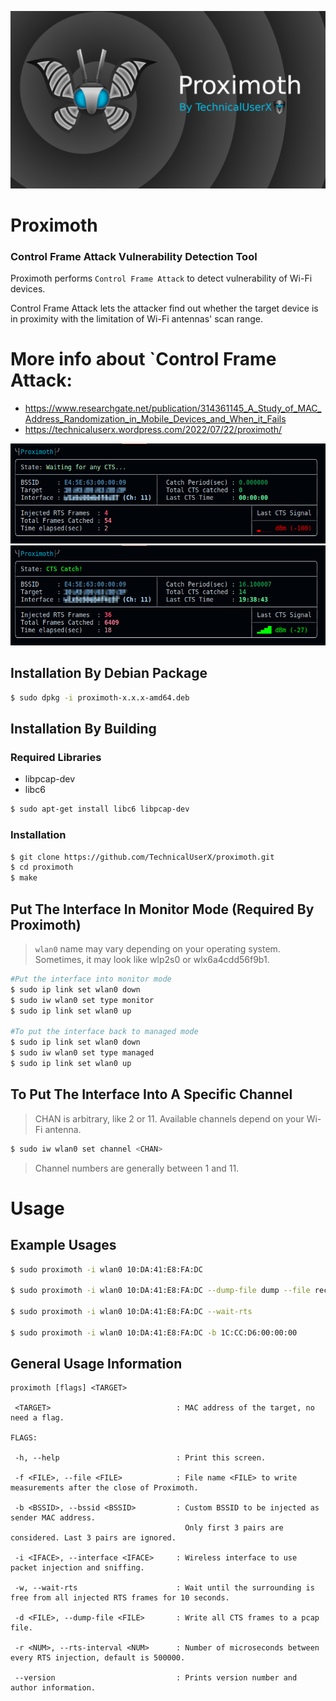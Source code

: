 ![](/images/proximoth_banner.png)
# Proximoth
### Control Frame Attack Vulnerability Detection Tool
Proximoth performs `Control Frame Attack` to detect vulnerability of Wi-Fi devices.

Control Frame Attack lets the attacker find out whether the target device is in proximity with the limitation of Wi-Fi antennas' scan range.

# More info about `Control Frame Attack:
* https://www.researchgate.net/publication/314361145_A_Study_of_MAC_Address_Randomization_in_Mobile_Devices_and_When_it_Fails
* https://technicaluserx.wordpress.com/2022/07/22/proximoth/



![](/images/i1.png) 
![](/images/i2.png) 

## Installation By Debian Package
```bash
$ sudo dpkg -i proximoth-x.x.x-amd64.deb
```


## Installation By Building
### Required Libraries
* libpcap-dev
* libc6 
``` bash
$ sudo apt-get install libc6 libpcap-dev
```

### Installation
```bash
$ git clone https://github.com/TechnicalUserX/proximoth.git
$ cd proximoth
$ make
```

## Put The Interface In Monitor Mode (Required By Proximoth)
> `wlan0` name may vary depending on your operating system.
> Sometimes, it may look like wlp2s0 or wlx6a4cdd56f9b1.
```bash
#Put the interface into monitor mode
$ sudo ip link set wlan0 down
$ sudo iw wlan0 set type monitor
$ sudo ip link set wlan0 up

#To put the interface back to managed mode
$ sudo ip link set wlan0 down
$ sudo iw wlan0 set type managed
$ sudo ip link set wlan0 up
```


## To Put The Interface Into A Specific Channel
> CHAN is arbitrary, like 2 or 11. Available channels depend on your Wi-Fi antenna.

```bash
$ sudo iw wlan0 set channel <CHAN>
```
> Channel numbers are generally between 1 and 11.


# Usage
## Example Usages
```bash
$ sudo proximoth -i wlan0 10:DA:41:E8:FA:DC

$ sudo proximoth -i wlan0 10:DA:41:E8:FA:DC --dump-file dump --file record

$ sudo proximoth -i wlan0 10:DA:41:E8:FA:DC --wait-rts

$ sudo proximoth -i wlan0 10:DA:41:E8:FA:DC -b 1C:CC:D6:00:00:00
```
## General Usage Information
```
proximoth [flags] <TARGET>

 <TARGET>                            : MAC address of the target, no need a flag.

FLAGS:

 -h, --help                          : Print this screen.

 -f <FILE>, --file <FILE>            : File name <FILE> to write measurements after the close of Proximoth.

 -b <BSSID>, --bssid <BSSID>         : Custom BSSID to be injected as sender MAC address.
                                       Only first 3 pairs are considered. Last 3 pairs are ignored.

 -i <IFACE>, --interface <IFACE>     : Wireless interface to use packet injection and sniffing.

 -w, --wait-rts                      : Wait until the surrounding is free from all injected RTS frames for 10 seconds.

 -d <FILE>, --dump-file <FILE>       : Write all CTS frames to a pcap file.

 -r <NUM>, --rts-interval <NUM>      : Number of microseconds between every RTS injection, default is 500000.

 --version                           : Prints version number and author information.
```

